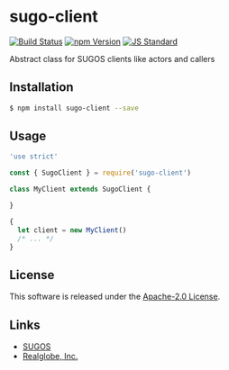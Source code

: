 sugo-client
==========

<!---
This file is generated by ape-tmpl. Do not update manually.
--->

<!-- Badge Start -->
<a name="badges"></a>

[![Build Status][bd_travis_shield_url]][bd_travis_url]
[![npm Version][bd_npm_shield_url]][bd_npm_url]
[![JS Standard][bd_standard_shield_url]][bd_standard_url]

[bd_repo_url]: https://github.com/realglobe-Inc/sugo-client
[bd_travis_url]: http://travis-ci.org/realglobe-Inc/sugo-client
[bd_travis_shield_url]: http://img.shields.io/travis/realglobe-Inc/sugo-client.svg?style=flat
[bd_travis_com_url]: http://travis-ci.com/realglobe-Inc/sugo-client
[bd_travis_com_shield_url]: https://api.travis-ci.com/realglobe-Inc/sugo-client.svg?token=
[bd_license_url]: https://github.com/realglobe-Inc/sugo-client/blob/master/LICENSE
[bd_codeclimate_url]: http://codeclimate.com/github/realglobe-Inc/sugo-client
[bd_codeclimate_shield_url]: http://img.shields.io/codeclimate/github/realglobe-Inc/sugo-client.svg?style=flat
[bd_codeclimate_coverage_shield_url]: http://img.shields.io/codeclimate/coverage/github/realglobe-Inc/sugo-client.svg?style=flat
[bd_gemnasium_url]: https://gemnasium.com/realglobe-Inc/sugo-client
[bd_gemnasium_shield_url]: https://gemnasium.com/realglobe-Inc/sugo-client.svg
[bd_npm_url]: http://www.npmjs.org/package/sugo-client
[bd_npm_shield_url]: http://img.shields.io/npm/v/sugo-client.svg?style=flat
[bd_standard_url]: http://standardjs.com/
[bd_standard_shield_url]: https://img.shields.io/badge/code%20style-standard-brightgreen.svg

<!-- Badge End -->


<!-- Description Start -->
<a name="description"></a>

Abstract class for SUGOS clients like actors and callers

<!-- Description End -->


<!-- Overview Start -->
<a name="overview"></a>



<!-- Overview End -->


<!-- Sections Start -->
<a name="sections"></a>

<!-- Section from "doc/guides/01.Installation.md.hbs" Start -->

<a name="section-doc-guides-01-installation-md"></a>

Installation
-----

```bash
$ npm install sugo-client --save
```


<!-- Section from "doc/guides/01.Installation.md.hbs" End -->

<!-- Section from "doc/guides/02.Usage.md.hbs" Start -->

<a name="section-doc-guides-02-usage-md"></a>

Usage
---------

```javascript
'use strict'

const { SugoClient } = require('sugo-client')

class MyClient extends SugoClient {

}

{
  let client = new MyClient()
  /* ... */
}


```


<!-- Section from "doc/guides/02.Usage.md.hbs" End -->


<!-- Sections Start -->


<!-- LICENSE Start -->
<a name="license"></a>

License
-------
This software is released under the [Apache-2.0 License](https://github.com/realglobe-Inc/sugo-client/blob/master/LICENSE).

<!-- LICENSE End -->


<!-- Links Start -->
<a name="links"></a>

Links
------

+ [SUGOS][sugos_url]
+ [Realglobe, Inc.][realglobe,_inc__url]

[sugos_url]: https://github.com/realglobe-Inc/sugos
[realglobe,_inc__url]: http://realglobe.jp

<!-- Links End -->
